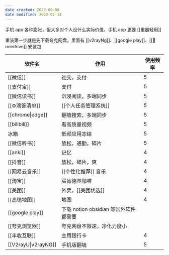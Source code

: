 ```yaml
---
date created: 2022-06-09
date modified: 2022-07-14
---
```


手机 app 各种膨胀，但大多对个人没什么实际价值，手机 app 更要 [[重器轻用]]

重装第一步就是先下载夸克网盘，里面有 [[v2rayNg]]、[[google play]]、[[🤖onedrive]] 安装包

| 软件名 | 作用 | 使用频率 |
| ------------------- | ----------------------------------- | -------- |
| [[微信]] | 社交，支付 | 5 |
| [[支付宝]] | 支付 | 5 |
| [[微信读书]] | 沉浸阅读，多端同步 | 5 |
| [[⚙滴答清单]] |[[个人任务管理系统]] | 5 |
| [[chrome\|edge]] | 翻墙搜索，多端同步 | 5 |
| [[bilibili]] | 看高质量视频 | 5 |
| 冰箱 | 低频应用冻结 | 5 |
| [[微信听书]] | 放松，通勤，碎片 | 5 |
| [[anki]] | 记忆 | 4 |
| [[抖音]] | 放松，碎片，爽 | 4 |
| [[网易云音乐]] |[[个性化推荐]] 音乐 | 4 |
| [[淘宝]] | 买肯德基咖啡 | 4 |
| [[美团]] |外卖，[[美团优选]] | 4 |
| [[高德地图]] | 地图 | 4 |
| [[google play]] | 下载 notion obsidian 等国外软件都需要 | |
| [[夸克浏览器]] | 夸克网盘不限速，净化力度小 | |
| [[丰收互联]] | 主用银行卡 | 4 |
| [[V2rayU\|v2rayNG]] | 手机版翻墙 | 5 |